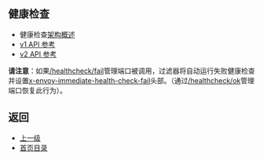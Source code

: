 ## 健康检查

- 健康检查[架构概述](../../Introduction/Architectureoverview/Healthchecking.md)
- [v1 API 参考](../../v1APIreference/HTTPfilters/Healthcheck.md)
- [v2 API 参考](../../v2APIreference/Filters/HTTPfilters/Healthcheck.md)

**请注意**：如果[/healthcheck/fail](../../Operationsandadministration/Administrationinterface.md)管理端口被调用，过滤器将自动运行失败健康检查并设置[x-envoy-immediate-health-check-fail](../../Configurationreference/HTTPfilters/Router.md)头部。（通过[/healthcheck/ok](../../Operationsandadministration/Administrationinterface.md)管理端口恢复此行为）。

## 返回
- [上一级](../HTTPfilters.md)
- [首页目录](../../README.md)

